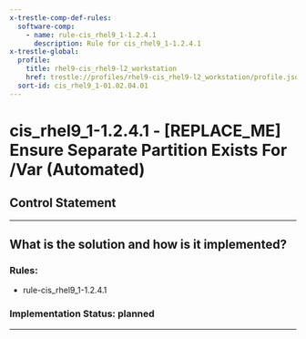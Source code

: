 ```yaml
---
x-trestle-comp-def-rules:
  software-comp:
    - name: rule-cis_rhel9_1-1.2.4.1
      description: Rule for cis_rhel9_1-1.2.4.1
x-trestle-global:
  profile:
    title: rhel9-cis_rhel9-l2_workstation
    href: trestle://profiles/rhel9-cis_rhel9-l2_workstation/profile.json
  sort-id: cis_rhel9_1-01.02.04.01
---
```


# cis_rhel9_1-1.2.4.1 - \[REPLACE_ME\] Ensure Separate Partition Exists For /Var (Automated)

## Control Statement

______________________________________________________________________

## What is the solution and how is it implemented?

<!-- For implementation status enter one of: implemented, partial, planned, alternative, not-applicable -->

<!-- Note that the list of rules under ### Rules: is read-only and changes will not be captured after assembly to JSON -->

<!-- Add control implementation description here for control: cis_rhel9_1-1.2.4.1 -->

### Rules:

  - rule-cis_rhel9_1-1.2.4.1

### Implementation Status: planned

______________________________________________________________________
